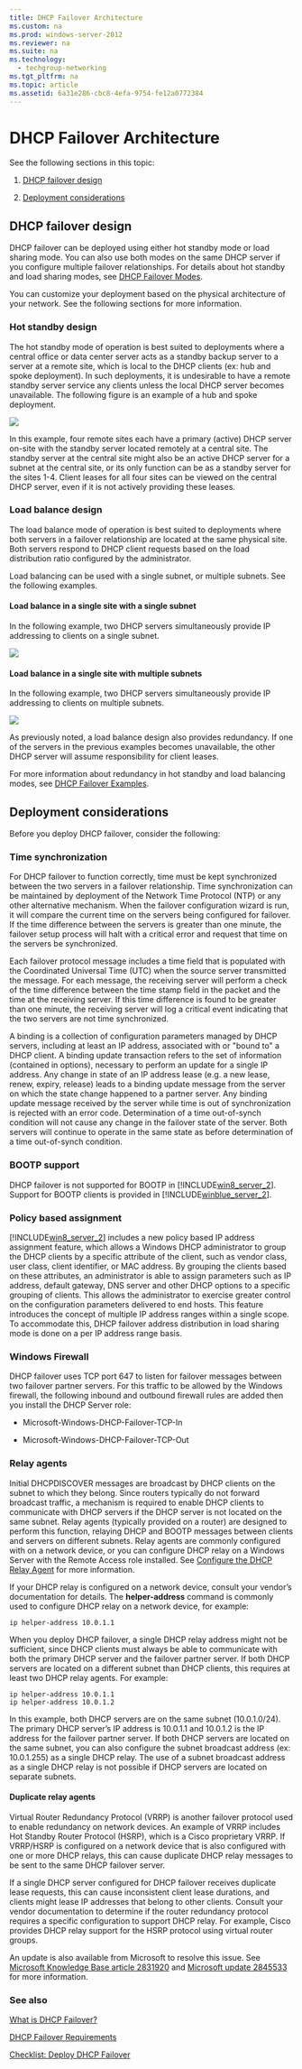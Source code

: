 ```yaml
---
title: DHCP Failover Architecture
ms.custom: na
ms.prod: windows-server-2012
ms.reviewer: na
ms.suite: na
ms.technology: 
  - techgroup-networking
ms.tgt_pltfrm: na
ms.topic: article
ms.assetid: 6a31e286-cbc8-4efa-9754-fe12a0772384
---
```

# DHCP Failover Architecture
See the following sections in this topic:  
  
1.  [DHCP failover design](../Topic/DHCP-Failover-Architecture.md#design)  
  
2.  [Deployment considerations](../Topic/DHCP-Failover-Architecture.md#considerations)  
  
## <a name="design"></a>DHCP failover design  
DHCP failover can be deployed using either hot standby mode or load sharing mode. You can also use both modes on the same DHCP server if you configure multiple failover relationships. For details about hot standby and load sharing modes, see [DHCP Failover Modes](../Topic/DHCP-Failover-Modes.md).  
  
You can customize your deployment based on the physical architecture of your network. See the following sections for more information.  
  
### Hot standby design  
The hot standby mode of operation is best suited to deployments where a central office or data center server acts as a standby backup server to a server at a remote site, which is local to the DHCP clients \(ex: hub and spoke deployment\). In such deployments, it is undesirable to have a remote standby server service any clients unless the local DHCP server becomes unavailable. The following figure is an example of a hub and spoke deployment.  
  
![](../Image/DHCP-HA_hot-standby.gif)  
  
In this example, four remote sites each have a primary \(active\) DHCP server on\-site with the standby server located remotely at a central site. The standby server at the central site might also be an active DHCP server for a subnet at the central site, or its only function can be as a standby server for the sites 1\-4. Client leases for all four sites can be viewed on the central DHCP server, even if it is not actively providing these leases.  
  
### Load balance design  
The load balance mode of operation is best suited to deployments where both servers in a failover relationship are located at the same physical site. Both servers respond to DHCP client requests based on the load distribution ratio configured by the administrator.  
  
Load balancing can be used with a single subnet, or multiple subnets. See the following examples.  
  
#### Load balance in a single site with a single subnet  
In the following example, two DHCP servers simultaneously provide IP addressing to clients on a single subnet.  
  
![](../Image/DHCP-HA_load-sharing-single.gif)  
  
#### Load balance in a single site with multiple subnets  
In the following example, two DHCP servers simultaneously provide IP addressing to clients on multiple subnets.  
  
![](../Image/DHCP-HA_load-sharing-multiple.gif)  
  
As previously noted, a load balance design also provides redundancy. If one of the servers in the previous examples becomes unavailable, the other DHCP server will assume responsibility for client leases.  
  
For more information about redundancy in hot standby and load balancing modes, see [DHCP Failover Examples](../Topic/DHCP-Failover-Examples.md).  
  
## <a name="considerations"></a>Deployment considerations  
Before you deploy DHCP failover, consider the following:  
  
### Time synchronization  
For DHCP failover to function correctly, time must be kept synchronized between the two servers in a failover relationship. Time synchronization can be maintained by deployment of the Network Time Protocol \(NTP\) or any other alternative mechanism. When the failover configuration wizard is run, it will compare the current time on the servers being configured for failover. If the time difference between the servers is greater than one minute, the failover setup process will halt with a critical error and request that time on the servers be synchronized.  
  
Each failover protocol message includes a time field that is populated with the Coordinated Universal Time \(UTC\) when the source server transmitted the message. For each message, the receiving server will perform a check of the time difference between the time stamp field in the packet and the time at the receiving server. If this time difference is found to be greater than one minute, the receiving server will log a critical event indicating that the two servers are not time synchronized.  
  
A binding is a collection of configuration parameters managed by DHCP servers, including at least an IP address, associated with or "bound to" a DHCP client. A binding update transaction refers to the set of information \(contained in options\), necessary to perform an update for a single IP address. Any change in state of an IP address lease \(e.g. a new lease, renew, expiry, release\) leads to a binding update message from the server on which the state change happened to a partner server. Any binding update message received by the server while time is out of synchronization is rejected with an error code. Determination of a time out\-of\-synch condition will not cause any change in the failover state of the server. Both servers will continue to operate in the same state as before determination of a time out\-of\-synch condition.  
  
### BOOTP support  
DHCP failover is not supported for BOOTP in [!INCLUDE[win8_server_2](../Token/win8_server_2_md.md)]. Support for BOOTP clients is provided in [!INCLUDE[winblue_server_2](../Token/winblue_server_2_md.md)].  
  
### Policy based assignment  
[!INCLUDE[win8_server_2](../Token/win8_server_2_md.md)] includes a new policy based IP address assignment feature, which allows a Windows DHCP administrator to group the DHCP clients by a specific attribute of the client, such as vendor class, user class, client identifier, or MAC address. By grouping the clients based on these attributes, an administrator is able to assign parameters such as IP address, default gateway, DNS server and other DHCP options to a specific grouping of clients. This allows the administrator to exercise greater control on the configuration parameters delivered to end hosts. This feature introduces the concept of multiple IP address ranges within a single scope. To accommodate this, DHCP failover address distribution in load sharing mode is done on a per IP address range basis.  
  
### Windows Firewall  
DHCP failover uses TCP port 647 to listen for failover messages between two failover partner servers. For this traffic to be allowed by the Windows firewall, the following inbound and outbound firewall rules are added then you install the DHCP Server role:  
  
-   Microsoft\-Windows\-DHCP\-Failover\-TCP\-In  
  
-   Microsoft\-Windows\-DHCP\-Failover\-TCP\-Out  
  
### Relay agents  
Initial DHCPDISCOVER messages are broadcast by DHCP clients on the subnet to which they belong. Since routers typically do not forward broadcast traffic, a mechanism is required to enable DHCP clients to communicate with DHCP servers if the DHCP server is not located on the same subnet. Relay agents \(typically provided on a router\) are designed to perform this function, relaying DHCP and BOOTP messages between clients and servers on different subnets. Relay agents are commonly configured with on a network device, or you can configure DHCP relay on a Windows Server with the Remote Access role installed. See [Configure the DHCP Relay Agent](http://technet.microsoft.com/library/cc781416.aspx) for more information.  
  
If your DHCP relay is configured on a network device, consult your vendor’s documentation for details. The **helper\-address** command is commonly used to configure DHCP relay on a network device, for example:  
  
```  
ip helper-address 10.0.1.1  
```  
  
When you deploy DHCP failover, a single DHCP relay address might not be sufficient, since DHCP clients must always be able to communicate with both the primary DHCP server and the failover partner server. If both DHCP servers are located on a different subnet than DHCP clients, this requires at least two DHCP relay agents. For example:  
  
```  
ip helper-address 10.0.1.1  
ip helper-address 10.0.1.2  
```  
  
In this example, both DHCP servers are on the same subnet \(10.0.1.0\/24\). The primary DHCP server’s IP address is 10.0.1.1 and 10.0.1.2 is the IP address for the failover partner server. If both DHCP servers are located on the same subnet, you can also configure the subnet broadcast address \(ex: 10.0.1.255\) as a single DHCP relay. The use of a subnet broadcast address as a single DHCP relay is not possible if DHCP servers are located on separate subnets.  
  
#### Duplicate relay agents  
Virtual Router Redundancy Protocol \(VRRP\) is another failover protocol used to enable redundancy on network devices. An example of VRRP includes Hot Standby Router Protocol \(HSRP\), which is a Cisco proprietary VRRP. If VRRP\/HSRP is configured on a network device that is also configured with one or more DHCP relays, this can cause duplicate DHCP relay messages to be sent to the same DHCP failover server.  
  
If a single DHCP server configured for DHCP failover receives duplicate lease requests, this can cause inconsistent client lease durations, and clients might lease IP addresses that belong to other clients. Consult your vendor documentation to determine if the router redundancy protocol requires a specific configuration to support DHCP relay. For example, Cisco provides DHCP relay support for the HSRP protocol using virtual router groups.  
  
An update is also available from Microsoft to resolve this issue. See [Microsoft Knowledge Base article 2831920](http://support.microsoft.com/kb/2831920) and [Microsoft update 2845533](http://support.microsoft.com/kb/2845533) for more information.  
  
### See also  
[What is DHCP Failover?](../Topic/What-is-DHCP-Failover-.md)  
  
[DHCP Failover Requirements](../Topic/DHCP-Failover-Requirements.md)  
  
[Checklist: Deploy DHCP Failover](../Topic/Checklist--Deploy-DHCP-Failover.md)  
  
